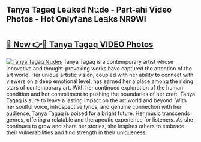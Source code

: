 ## Tanya Tagaq Le𝚊ked N𝚞de - Part-ahi Video Photos - Hot Onlyf𝚊ns Le𝚊ks NR9WI

# <h2><a href="http://ab94374.deff.icu/?id=Tanya+Tagaq">🔗 New 👉🔴 Tanya Tagaq VIDEO Photos</a></h2>

[![Tanya Tagaq N𝚞des](https://i.imgur.com/rIISA9y.gif)](http://ab94374.deff.icu/?id=Tanya+Tagaq)
Tanya Tagaq is a contemporary artist whose innovative and thought-provoking works have captured the attention of the art world. Her unique artistic vision, coupled with her ability to connect with viewers on a deep emotional level, has earned her a place among the rising stars of contemporary art. With her continued exploration of the human condition and her commitment to pushing the boundaries of her craft, Tanya Tagaq is sure to leave a lasting impact on the art world and beyond. With her soulful voice, introspective lyrics, and genuine connection with her audience, Tanya Tagaq is poised for a bright future. Her music transcends genres, offering a relatable and therapeutic experience for listeners. As she continues to grow and share her stories, she inspires others to embrace their vulnerabilities and find strength in their uniqueness.
